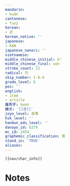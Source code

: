 ```yaml
---
mandarin:
- kuǎn
cantonese:
- fun2
korean:
- 관
korean_native: ''
japanese:
- KAN
japanese_nanori: ''
vietnamese:
middle_chinese_initial: kʰ
middle_chinese_final: uɑn
stroke_count: 12
radical: 欠
skip_number: 1-8-4
grade_level: 6
pos: ''
english:
- item
- article
羅馬字: kwan
韓文: '[[콴]]'
joyo_level: 高等
hsk_level: ''
hanmun_edu_level: ''
danayo_id: 6279
mc_id: 2454
graphemic_classification: 柰
stand_in: 'TRUE'
aliases:
---
```

```meta-bind-embed
[[nav/char_info]]
```

# Notes
